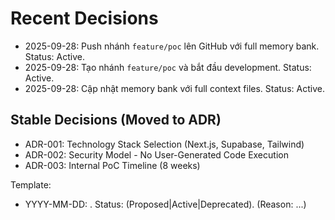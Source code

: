 # Recent Decisions
- 2025-09-28: Push nhánh `feature/poc` lên GitHub với full memory bank. Status: Active.
- 2025-09-28: Tạo nhánh `feature/poc` và bắt đầu development. Status: Active.
- 2025-09-28: Cập nhật memory bank với full context files. Status: Active.

## Stable Decisions (Moved to ADR)
- ADR-001: Technology Stack Selection (Next.js, Supabase, Tailwind)
- ADR-002: Security Model - No User-Generated Code Execution
- ADR-003: Internal PoC Timeline (8 weeks)

Template:
- YYYY-MM-DD: <Decision>. Status: (Proposed|Active|Deprecated). (Reason: ...)